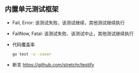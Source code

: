 ## 内置单元测试框架
+ Fail, Error: 该测试失败、该测试继续，其他测试继续执行
+ FailNow, Fatal: 该测试失败、该测试中止，其他测试继续执行



+ 代码覆盖率
  ```bash
  go test -v -cover
  ```
+ 断言
  https://github.com/stretchr/testify